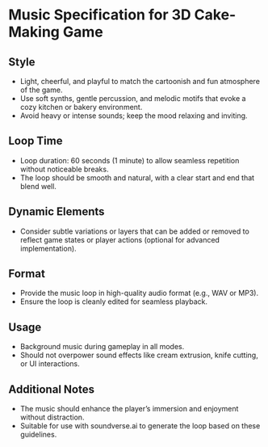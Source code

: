 # Music Specification for 3D Cake-Making Game

## Style
- Light, cheerful, and playful to match the cartoonish and fun atmosphere of the game.
- Use soft synths, gentle percussion, and melodic motifs that evoke a cozy kitchen or bakery environment.
- Avoid heavy or intense sounds; keep the mood relaxing and inviting.

## Loop Time
- Loop duration: 60 seconds (1 minute) to allow seamless repetition without noticeable breaks.
- The loop should be smooth and natural, with a clear start and end that blend well.

## Dynamic Elements
- Consider subtle variations or layers that can be added or removed to reflect game states or player actions (optional for advanced implementation).

## Format
- Provide the music loop in high-quality audio format (e.g., WAV or MP3).
- Ensure the loop is cleanly edited for seamless playback.

## Usage
- Background music during gameplay in all modes.
- Should not overpower sound effects like cream extrusion, knife cutting, or UI interactions.

## Additional Notes
- The music should enhance the player’s immersion and enjoyment without distraction.
- Suitable for use with soundverse.ai to generate the loop based on these guidelines.